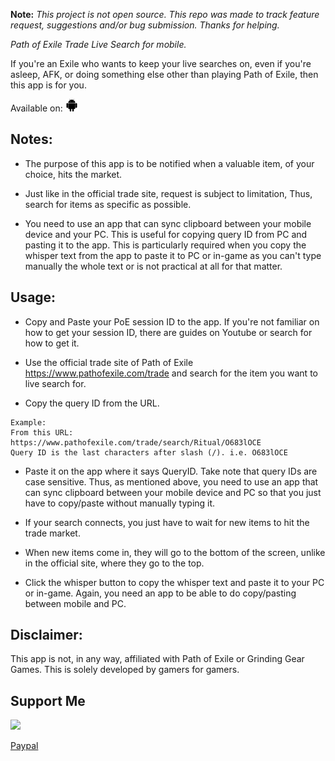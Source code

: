 **Note:** *This project is not open source. This repo was made to track feature request, suggestions and/or bug submission. Thanks for helping.*

*Path of Exile Trade Live Search for mobile.*

If you're an Exile who wants to keep your live searches on, even if you're asleep, AFK, or doing something else other than playing Path of Exile, then this app is for you.

Available on: <img src="android-character-symbol.png" width="20" alt="android">

## Notes:
- The purpose of this app is to be notified when a valuable item, of your choice, hits the market.

- Just like in the official trade site, request is subject to limitation, Thus, search for items as specific as possible.

- You need to use an app that can sync clipboard between your mobile device and your PC. This is useful for copying query ID from PC and pasting it to the app. This is particularly required when you copy the whisper text from the app to paste it to PC or in-game as you can't type manually the whole text or is not practical at all for that matter.

## Usage:
- Copy and Paste your PoE session ID to the app. If you're not familiar on how to get your session ID, there are guides on Youtube or search for how to get it.

- Use the official trade site of Path of Exile https://www.pathofexile.com/trade and search for the item you want to live search for.

- Copy the query ID from the URL.
```
Example:
From this URL: https://www.pathofexile.com/trade/search/Ritual/O683lOCE
Query ID is the last characters after slash (/). i.e. O683lOCE
```

- Paste it on the app where it says QueryID. Take note that query IDs are case sensitive. Thus, as mentioned above, you need to use an app that can sync clipboard between your mobile device and PC so that you just have to copy/paste without manually typing it.

- If your search connects, you just have to wait for new items to hit the trade market.

- When new items come in, they will go to the bottom of the screen, unlike in the official site, where they go to the top.

- Click the whisper button to copy the whisper text and paste it to your PC or in-game. Again, you need an app to be able to do copy/pasting between mobile and PC.

## Disclaimer:
This app is not, in any way, affiliated with Path of Exile or Grinding Gear Games. This is solely developed by gamers for gamers.

## Support Me
<p><a href="https://patreon.com/mrkvn"><img src="https://img.shields.io/endpoint.svg?url=https%3A%2F%2Fshieldsio-patreon.vercel.app%2Fapi%3Fusername%3Dmrkvn%26type%3Dpatrons&style=for-the-badge" /> </a></p>

[Paypal](https://paypal.me/mrkvn69)

